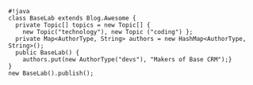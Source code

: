     #!java
    class BaseLab extends Blog.Awesome {
      private Topic[] topics = new Topic[] {
        new Topic("technology"), new Topic ("coding") };
      private Map<AuthorType, String> authors = new HashMap<AuthorType, String>();
      public BaseLab() {
        authors.put(new AuthorType("devs"), "Makers of Base CRM");}
    }
    new BaseLab().publish();
